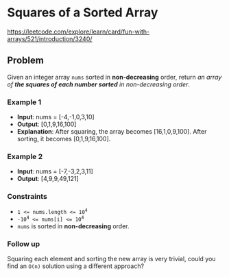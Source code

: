 # Squares of a Sorted Array

https://leetcode.com/explore/learn/card/fun-with-arrays/521/introduction/3240/

## Problem

Given an integer array `nums` sorted in **non-decreasing** order, return *an array of **the squares of each number sorted** in non-decreasing order*.

### Example 1

- **Input**: nums = [-4,-1,0,3,10]
- **Output**: [0,1,9,16,100]
- **Explanation**: After squaring, the array becomes [16,1,0,9,100].
After sorting, it becomes [0,1,9,16,100].

### Example 2

- **Input**: nums = [-7,-3,2,3,11]
- **Output**: [4,9,9,49,121]

### Constraints

- <code>1 <= nums.length <= 10<sup>4</sup></code>
- <code>-10<sup>4</sup> <= nums[i] <= 10<sup>4</sup></code>
- `nums` is sorted in **non-decreasing** order.

### Follow up

Squaring each element and sorting the new array is very trivial, could you find an `O(n)` solution using a different approach?